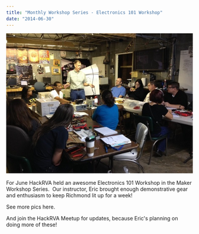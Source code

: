 ```yaml
---
title: "Monthly Workshop Series - Electronics 101 Workshop"
date: "2014-06-30"
---
```


![ElectronicsWorkshop](images/ElectronicsWorkshop-e1406682199215.jpeg)

For June HackRVA held an awesome Electronics 101 Workshop in the Maker Workshop Series.  Our instructor, Eric brought enough demonstrative gear and enthusiasm to keep Richmond lit up for a week!

See more pics here.

And join the HackRVA Meetup for updates, because Eric's planning on doing more of these!

